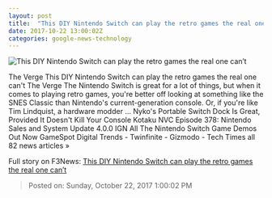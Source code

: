```yaml
---
layout: post
title:  "This DIY Nintendo Switch can play the retro games the real one can’t"
date: 2017-10-22 13:00:02Z
categories: google-news-technology
---
```


![This DIY Nintendo Switch can play the retro games the real one can’t](https://cdn.vox-cdn.com/thumbor/Xksw4Mo2PKfqx7L7LnQhLmPul7U=/23x0:2342x1214/fit-in/1200x630/cdn.vox-cdn.com/uploads/chorus_asset/file/9504453/Screen_Shot_2017_10_20_at_3.33.29_PM.png)

The Verge This DIY Nintendo Switch can play the retro games the real one can't The Verge The Nintendo Switch is great for a lot of things, but when it comes to playing retro games, you're better off looking at something like the SNES Classic than Nintendo's current-generation console. Or, if you're like Tim Lindquist, a hardware modder ... Nyko's Portable Switch Dock Is Great, Provided It Doesn't Kill Your Console Kotaku NVC Episode 378: Nintendo Sales and System Update 4.0.0 IGN All The Nintendo Switch Game Demos Out Now GameSpot Digital Trends - Twinfinite - Gizmodo - Tech Times all 82 news articles »


Full story on F3News: [This DIY Nintendo Switch can play the retro games the real one can’t](http://www.f3nws.com/n/KVXMgB)

> Posted on: Sunday, October 22, 2017 1:00:02 PM
